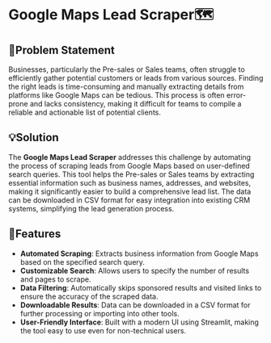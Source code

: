 # Google Maps Lead Scraper🗺️

## 📌Problem Statement

Businesses, particularly the Pre-sales or Sales teams, often struggle to efficiently gather potential customers or leads from various sources. Finding the right leads is time-consuming and manually extracting details from platforms like Google Maps can be tedious. This process is often error-prone and lacks consistency, making it difficult for teams to compile a reliable and actionable list of potential clients.

## 💡Solution

The **Google Maps Lead Scraper** addresses this challenge by automating the process of scraping leads from Google Maps based on user-defined search queries. This tool helps the Pre-sales or Sales teams by extracting essential information such as business names, addresses, and websites, making it significantly easier to build a comprehensive lead list. The data can be downloaded in CSV format for easy integration into existing CRM systems, simplifying the lead generation process.

## 🎯Features

- **Automated Scraping**: Extracts business information from Google Maps based on the specified search query.
- **Customizable Search**: Allows users to specify the number of results and pages to scrape.
- **Data Filtering**: Automatically skips sponsored results and visited links to ensure the accuracy of the scraped data.
- **Downloadable Results**: Data can be downloaded in a CSV format for further processing or importing into other tools.
- **User-Friendly Interface**: Built with a modern UI using Streamlit, making the tool easy to use even for non-technical users.
